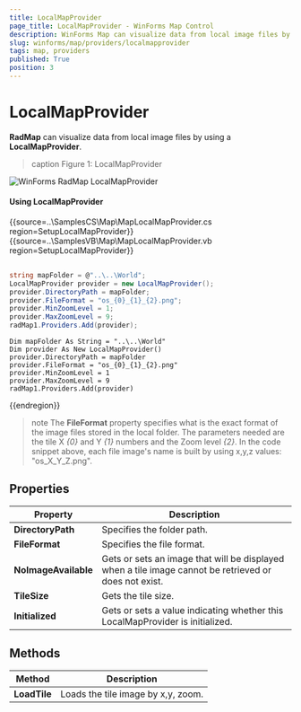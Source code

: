 ```yaml
---
title: LocalMapProvider
page_title: LocalMapProvider - WinForms Map Control
description: WinForms Map can visualize data from local image files by using a LocalMapProvider.
slug: winforms/map/providers/localmapprovider
tags: map, providers
published: True
position: 3 
---
```


# LocalMapProvider

__RadMap__ can visualize data from local image files by using a __LocalMapProvider__.

>caption Figure 1: LocalMapProvider 

![WinForms RadMap LocalMapProvider](images/map-localmapprovider001.png)

#### Using LocalMapProvider

{{source=..\SamplesCS\Map\MapLocalMapProvider.cs region=SetupLocalMapProvider}} 
{{source=..\SamplesVB\Map\MapLocalMapProvider.vb region=SetupLocalMapProvider}}

````C#
            
string mapFolder = @"..\..\World";
LocalMapProvider provider = new LocalMapProvider();
provider.DirectoryPath = mapFolder;
provider.FileFormat = "os_{0}_{1}_{2}.png";
provider.MinZoomLevel = 1;
provider.MaxZoomLevel = 9;
radMap1.Providers.Add(provider);

````
````VB.NET
Dim mapFolder As String = "..\..\World"
Dim provider As New LocalMapProvider()
provider.DirectoryPath = mapFolder
provider.FileFormat = "os_{0}_{1}_{2}.png"
provider.MinZoomLevel = 1
provider.MaxZoomLevel = 9
radMap1.Providers.Add(provider)

````

{{endregion}} 

>note The __FileFormat__ property specifies what is the exact format of the image files stored in the local folder. The parameters needed are the tile X *{0}* and Y *{1}* numbers and the Zoom level *{2}*. In the code snippet above, each file image's name is built by using x,y,z values: "os_X_Y_Z.png".

## Properties

|Property|Description|
|----|----|
|__DirectoryPath__|Specifies the folder path.|
|__FileFormat__|Specifies the file format.|
|__NoImageAvailable__|Gets or sets an image that will be displayed when a tile image cannot be retrieved or does not exist.|
|__TileSize__|Gets the tile size.|
|__Initialized__|Gets or sets a value indicating whether this LocalMapProvider is initialized.|

## Methods

|Method|Description|
|----|----|
|__LoadTile__|Loads the tile image by x,y, zoom.|

